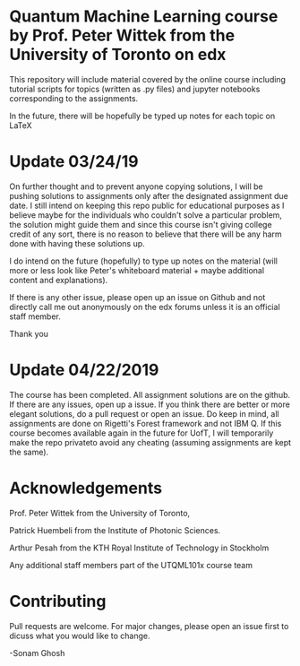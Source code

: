 # Quantum Machine Learning course by Prof. Peter Wittek from the University of Toronto on edx 

This repository will include material covered by the online course including tutorial scripts for topics (written as .py files) and jupyter notebooks corresponding to the assignments. 

In the future, there will be hopefully be typed up notes for each topic on LaTeX


# Update 03/24/19

On further thought and to prevent anyone copying solutions, I will be pushing solutions to assignments only after the designated assignment due date. I still intend on keeping this repo public for educational purposes as I believe maybe for the individuals who couldn't solve a particular problem, the solution might guide them and since this course isn't giving college credit of any sort, there is no reason to believe that there will be any harm done with having these solutions up. 

I do intend on the future (hopefully) to type up notes on the material (will more or less look like Peter's whiteboard material + maybe additional content and explanations). 

If there is any other issue, please open up an issue on Github and not directly call me out anonymously on the edx forums unless it is an official staff member. 

Thank you

# Update 04/22/2019

The course has been completed. All assignment solutions are on the github. If there are any issues, open up a issue. If you think there are better or more elegant solutions, do a pull request or open an issue. Do keep in mind, all assignments are done on Rigetti's Forest framework and not IBM Q. If this course becomes available again in the future for UofT, I will temporarily make the repo privateto avoid any cheating (assuming assignments are kept the same). 

# Acknowledgements

Prof. Peter Wittek from the University of Toronto,

Patrick Huembeli from the Institute of Photonic Sciences.

Arthur Pesah from the KTH Royal Institute of Technology in Stockholm

Any additional staff members part of the UTQML101x course team


# Contributing

Pull requests are welcome. For major changes, please open an issue first to dicuss what you would like to change.


-Sonam Ghosh
